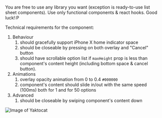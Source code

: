 You are free to use any library you want (exception is ready-to-use list sheet components). Use only functional components & react hooks. Good luck!:P

Technical requirements for the component:

1. Behaviour
   1. should gracefully support iPhone X home indicator space
   1. should be closeable by pressing on both overlay and "Cancel" button
   1. should have scrollable option list if `maxHeight` prop is less than component's content height (including bottom space & cancel button).
1. Animations
   1. overlay opacity animation from 0 to 0.4 `#000000`
   1. component's content should slide in/out with the same speed (100ms) both for 1 and for 50 options
1. Advanced
   1. should be closeable by swiping component's content down
 

![Image of Yaktocat](https://github.com/StartupCraft/rn-task-listsheet/blob/master/assets/example.gif)
